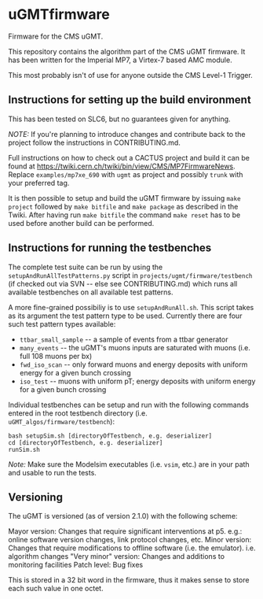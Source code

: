 uGMTfirmware
============

Firmware for the CMS uGMT.

This repository contains the algorithm part of the CMS uGMT firmware. It has been written for the Imperial MP7, a Virtex-7 based AMC module.

This most probably isn't of use for anyone outside the CMS Level-1 Trigger.

## Instructions for setting up the build environment
This has been tested on SLC6, but no guarantees given for anything.

*NOTE:* If you're planning to introduce changes and contribute back to the project follow the instructions in CONTRIBUTING.md.

Full instructions on how to check out a CACTUS project and build it can be found at https://twiki.cern.ch/twiki/bin/view/CMS/MP7FirmwareNews. Replace `examples/mp7xe_690` with `ugmt` as project and possibly `trunk` with your preferred tag.

It is then possible to setup and build the uGMT firmware by issuing `make project` followed by `make bitfile` and `make package` as described in the Twiki. After having run `make bitfile` the command `make reset` has to be used before another build can be performed.

## Instructions for running the testbenches

The complete test suite can be run by using the `setupAndRunAllTestPatterns.py` script in `projects/ugmt/firmware/testbench` (if checked out via SVN -- else see CONTRIBUTING.md) which runs all available testbenches on all available test patterns.

A more fine-grained possibiliy is to use `setupAndRunAll.sh`. This script takes as its argument the test pattern type to be used. Currently there are four such test pattern types available:
- `ttbar_small_sample` -- a sample of events from a ttbar generator
- `many_events` -- the uGMT's muons inputs are saturated with muons (i.e. full 108 muons per bx)
- `fwd_iso_scan` -- only forward muons and energy deposits with uniform energy for a given bunch crossing
- `iso_test` -- muons with uniform pT; energy deposits with uniform energy for a given bunch crossing

Individual testbenches can be setup and run with the following commands entered in the root testbench directory (i.e. `uGMT_algos/firmware/testbench`):

```
bash setupSim.sh [directoryOfTestbench, e.g. deserializer]
cd [directoryOfTestbench, e.g. deserializer]
runSim.sh
```

*Note:* Make sure the Modelsim executables (i.e. `vsim`, etc.) are in your path and usable to run the tests.

## Versioning

The uGMT is versioned (as of version 2.1.0) with the following scheme:

Mayor version: Changes that require significant interventions at p5. e.g.: online software version changes, link protocol changes, etc.
Minor version: Changes that require modifications to offline software (i.e. the emulator). i.e. algorithm changes
"Very minor" version: Changes and additions to monitoring facilities
Patch level: Bug fixes

This is stored in a 32 bit word in the firmware, thus it makes sense to store each such value in one octet.
